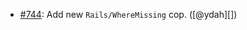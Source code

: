 * [#744](https://github.com/rubocop/rubocop-rails/pull/744): Add new `Rails/WhereMissing` cop. ([@ydah][])
